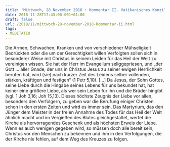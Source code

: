 ```yaml
---
title: 'Mittwoch, 28 November 2018 : Kommentar II. Vatikanisches Konzil'
date: 2018-11-28T17:43:00.001+01:00
draft: false
url: /2018/11/mittwoch-28-november-2018-kommentar-ii.html
tags: 
- MEDITATIO
---
```


Die Armen, Schwachen, Kranken und von verschiedener Mühseligkeit Bedrückten oder die um der Gerechtigkeit willen Verfolgten sollen sich in besonderer Weise mit Christus in seinem Leiden für das Heil der Welt zu vereinigen wissen. Sie hat der Herr im Evangelium seliggepriesen, und „der Gott ... aller Gnade, der uns in Christus Jesus zu seiner ewigen Herrlichkeit berufen hat, wird (sie) nach kurzer Zeit des Leidens selber vollenden, stärken, kräftigen und festigen“ (1 Petr 5,10). \[...\] Da Jesus, der Sohn Gottes, seine Liebe durch die Hingabe seines Lebens für uns bekundet hat, hat keiner eine größere Liebe, als wer sein Leben für ihn und die Brüder hingibt (vgl. 1 Joh 3,16; Joh 15,13). Dieses höchste Zeugnis der Liebe vor allen, besonders den Verfolgern, zu geben war die Berufung einiger Christen schon in den ersten Zeiten und wird es immer sein. Das Martyrium, das den Jünger dem Meister in der freien Annahme des Todes für das Heil der Welt ähnlich macht und im Vergießen des Blutes gleichgestaltet, wertet die Kirche als hervorragendes Geschenk und als höchsten Erweis der Liebe. Wenn es auch wenigen gegeben wird, so müssen doch alle bereit sein, Christus vor den Menschen zu bekennen und ihm in den Verfolgungen, die der Kirche nie fehlen, auf dem Weg des Kreuzes zu folgen.